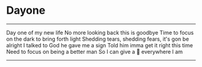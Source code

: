 # Dayone


---

Day one of my new life
No more looking back this is goodbye
Time to focus on the dark to bring forth light
Shedding tears, shedding fears, it's gon be alright
I talked to God he gave me a sign
Told him imma get it right this time
Need to focus on being a better man
So I can give a 💯 everywhere I am

---

